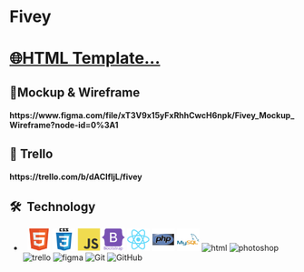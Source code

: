 # Fivey
<h1> <a href="https://assoli99.github.io/Fivey/HTML-Template/home">🌐HTML Template...</a></h1>
 
 <h2>💼Mockup & Wireframe</h2>
 <h4>https://www.figma.com/file/xT3V9x15yFxRhhCwcH6npk/Fivey_Mockup_Wireframe?node-id=0%3A1</h4>
 
 <h2>📃 Trello</h2>
 <h4>https://trello.com/b/dACIfIjL/fivey</h4>
 
<h2> 🛠 &nbsp;Technology</h2>

- &nbsp;
  <img src="https://raw.githubusercontent.com/devicons/devicon/master/icons/html5/html5-original.svg" alt="html" width="40" height="40"/>
  <img src="https://raw.githubusercontent.com/devicons/devicon/master/icons/css3/css3-original-wordmark.svg" alt="css3" width="40" height="40"/>
  <img src="https://raw.githubusercontent.com/devicons/devicon/master/icons/javascript/javascript-original.svg" alt="javascript" width="40" height="40"/>
  <img src="https://raw.githubusercontent.com/devicons/devicon/master/icons/bootstrap/bootstrap-plain-wordmark.svg" alt="bootstrap" width="40" height="40"/>
  <img src="https://raw.githubusercontent.com/devicons/devicon/master/icons/react/react-original.svg" alt="react" width="40" height="40"/>
  <img src="https://raw.githubusercontent.com/devicons/devicon/master/icons/php/php-original.svg" alt="php" width="40" height="40"/>
  <img src="https://raw.githubusercontent.com/devicons/devicon/master/icons/mysql/mysql-original-wordmark.svg" alt="mysql" width="40" height="40"/>
  <img src="https://img.icons8.com/fluency/344/laravel.png" alt="html" width="40" height="40"/>
  <img src="https://img.icons8.com/color/344/adobe-photoshop--v1.png" alt="photoshop" width="40" height="40"/>
  <img src="https://www.vectorlogo.zone/logos/trello/trello-icon.svg" alt="trello" width="40" height="40"/>
  <img src="https://www.vectorlogo.zone/logos/figma/figma-icon.svg" alt="figma" width="40" height="40"/>
  ![Git](https://img.shields.io/badge/-Git-333333?style=flat&logo=git)
  ![GitHub](https://img.shields.io/badge/-GitHub-333333?style=flat&logo=github)
